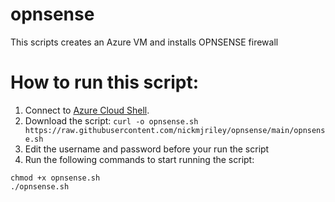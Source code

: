 # opnsense
This scripts creates an Azure VM and installs OPNSENSE firewall
# How to run this script:
1. Connect to [Azure Cloud Shell](https://shell.azure.com).
2. Download the script: `curl -o opnsense.sh https://raw.githubusercontent.com/nickmjriley/opnsense/main/opnsense.sh`
3. Edit the username and password before your run the script
4. Run the following commands to start running the script:
```
chmod +x opnsense.sh
./opnsense.sh
```

